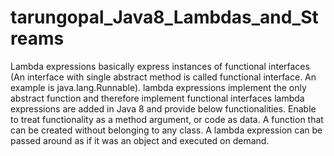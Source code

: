 # tarungopal_Java8_Lambdas_and_Streams
Lambda expressions basically express instances of functional interfaces (An interface with single abstract method is called functional interface. An example is java.lang.Runnable). lambda expressions implement the only abstract function and therefore implement functional interfaces  lambda expressions are added in Java 8 and provide below functionalities.  Enable to treat functionality as a method argument, or code as data. A function that can be created without belonging to any class. A lambda expression can be passed around as if it was an object and executed on demand.
